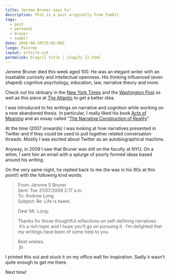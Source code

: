 ```yaml
---
title: Jerome Bruner says hi!
description: This is a post originally from Tumblr.
tags:
  - post
  - personal
  - bruner
  - tumblr
date: 2016-06-10T15:02:00Z
luogo: Palermo
layout: article.njk
permalink: blog/{{ title | slugify }}.html
---
```

Jerome Bruner died this week aged 100. He was an elegant writer with an insatiable curiosity and intellectual openness. His thinking influenced (even shaped) cognitive psychology, education, law, narrative theory and more.

Check out his obituary in the&nbsp;<a target="_blank" href="https://t.umblr.com/redirect?z=http%3A%2F%2Fwww.nytimes.com%2F2016%2F06%2F09%2Fscience%2Fjerome-s-bruner-who-shaped-understanding-of-the-young-mind-dies-at-100.html&amp;t=ZGFjNzMxYmFjNWFhNmMzNGE1NDdlNWU1YTc2MTczZTY0MTFkYTM5MCxOZ2pTd0VXaA%3D%3D&amp;b=t%3A8D2vEEs4SpsMxLlNQ4JZIQ&amp;p=https%3A%2F%2Fblog.anaru.nz%2Fpost%2F145689055594%2Fjerome-bruner-said-hi&amp;m=1&amp;ts=1679189714">New York Times</a>&nbsp;and the&nbsp;<a target="_blank" href="https://href.li/?https://www.washingtonpost.com/national/jerome-s-bruner-influential-psychologist-of-perception-dies-at-100/2016/06/07/033e5870-2cc3-11e6-9b37-42985f6a265c_story.html">Washington Post</a>&nbsp;as well as this piece at&nbsp;<a target="_blank" href="https://href.li/?http://www.theatlantic.com/education/archive/2016/06/an-unfinished-quest-in-education/486074/">The Atlantic</a>&nbsp;to get a better idea.

I was introduced to his writings on narrative and cognition while working on a now abandoned thesis. In particular, I really liked his book&nbsp;<a target="_blank" href="https://t.umblr.com/redirect?z=https%3A%2F%2Fwww.amazon.com%2FActs-Meaning-Lectures-Culture-Jerusalem-Harvard%2Fdp%2F0674003616&amp;t=OWYzNmRhNTBkZWI2ZmRiY2RkZWYzNjM2NWY3MDAzZjE4MTE2MzQyYixOZ2pTd0VXaA%3D%3D&amp;b=t%3A8D2vEEs4SpsMxLlNQ4JZIQ&amp;p=https%3A%2F%2Fblog.anaru.nz%2Fpost%2F145689055594%2Fjerome-bruner-said-hi&amp;m=1&amp;ts=1679189714">Acts of Meaning</a>&nbsp;and an essay called “<a target="_blank" href="https://href.li/?http://nil.cs.uno.edu/publications/papers/bruner1991narrative.pdf">The Narrative Construction of Reality</a>”.

At the time (2007 onwards) I was looking at how narratives presented in Twitter and if they could be used to pull together related conversation threads. Mostly I was excited about Twitter as an autobiographical machine.

Anyway, in 2009 I saw that Bruner was still on the faculty at NYU. On a whim, I sent him an email with a splurge of poorly formed ideas based around his writing.&nbsp;

On the very same night, he replied back to me (he was in his 90s at this point!) with the following kind words:

> From: Jerome S Bruner<br>Sent: Tue 21/07/2009 2:17 a.m.<br>To: Andrew Long<br>Subject: Re: Life is tweet.
>
>
> Dear Mr. Long:
>
>
> Thanks for those thoughtful reflections on self-defining narratives. &nbsp;It’s a rich topic and I hope you’ll go on pursuing it. &nbsp;I’m delighted that my writings have been of some help to you.
>
>
> Best wishes. &nbsp; &nbsp; &nbsp; &nbsp; &nbsp; &nbsp; &nbsp; &nbsp; &nbsp; &nbsp;<br>&nbsp;jb

I printed this out and stuck it on my office wall for inspiration. Sadly it wasn’t quite enough to get me there.

Next time!
